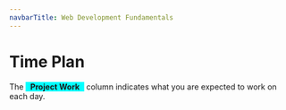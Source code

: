 ```yaml
---
navbarTitle: Web Development Fundamentals
---
```


# Time Plan
The <span style="background-color: aqua; display: inline-block; padding: 0 8px; font-weight: bold;">Project Work</span> column indicates what you are expected to work on each day. 

<TimePlan
	:startDate='new Date(2019, 7, 26)'
	:columns='[
		{key: "l", name: "Lectures", color: "orange"},
		{key: "s", name: "Lab sessions", color: "yellow"},
		{key: "p", name: "Project Work", color: "aqua"},
		{key: "i", name: "Important", color: "red"},
	]'
	:rows='[
		// 35
		{},
		{l: "Introduction", p: "Part 1: Spec."},
		{s: "Group 1", l: "Tutorial 1: HTTP & HTML", p: "Part 1: Spec."},
		{s: "Group 2", p: "Part 1: Spec."},
		{s: "Group 3", p: "Part 1: Spec."},
		{},
		{},
		// 36
		{p: "Part 2: GUI"},
		{p: "Part 2: GUI"},
		{s: "Group 1", l: "Tutorial 2: CSS", p: "Part 2: GUI"},
		{s: "Group 2", p: "Part 2: GUI"},
		{s: "Group 3", p: "Part 2: GUI"},
		{},
		{},
		// 37
		{p: "Part 2: GUI"},
		{p: "Part 2: GUI"},
		{s: "Group 1", l: "Tutorial 3: Express", p: "Part 2: GUI"},
		{s: "Group 2", p: "Part 2: GUI", i: "Inspera Exam Registration Opens"},
		{s: "Group 3", p: "Part 2: GUI"},
		{},
		{},
		// 38
		{p: "Part 3: SQLite"},
		{p: "Part 3: SQLite"},
		{s: "Group 1", l: "Tutorial 4: SQLite", p: "Part 3: SQLite"},
		{s: "Group 2", p: "Part 4: Forms"},
		{s: "Group 3", p: "Part 4: Forms"},
		{},
		{},
		// 39
		{p: "Part 4: Forms"},
		{p: "Part 5: Errors"},
		{s: "Group 1", l: "Tutorial 5: Cookies & Sessions", p: "Part 5: Errors"},
		{s: "Group 2", p: "Part 5: Errors"},
		{s: "Group 3", p: "Part 6: Auth"},
		{},
		{i: "Deadline Submit Project Report for Feedback"},
		// 40
		{p: "Part 6: Auth"},
		{p: "Part 6: Auth"},
		{s: "Group 1", l: "Tutorial 6: Security", p: "Part 7: Security"},
		{s: "Group 2", p: "Part 7: Security"},
		{s: "Group 3", p: "Part 7: Security"},
		{i: "Inspera Exam Registration Closes"},
		{},
		// 41
		{p: "Part 8: Optional"},
		{l: "Guest Lecture?", p: "Part 8: Optional"},
		{s: "Group 1", l: "Guest Lecture?", p: "Part 8: Optional"},
		{s: "Group 2", p: "Part 9: Deploy"},
		{s: "Group 3", p: "Part 9: Deploy"},
		{},
		{},
		// 42
		{p: "Part 10: Presentation", i: "Project Work Presentation"},
		{p: "Part 10: Presentation", i: "Project Work Presentation, Inspera Exam"},
		{p: "Part 10: Presentation", i: "Project Work Presentation"},
		{p: "Part 10: Presentation", i: "Project Work Presentation"},
		{p: "Part 10: Presentation", i: "Project Work Presentation"},
		{},
		{p: "Part 11: Submitting", i: "Deadline Submit Project Work on Ping Pong"},
	]'
/>
